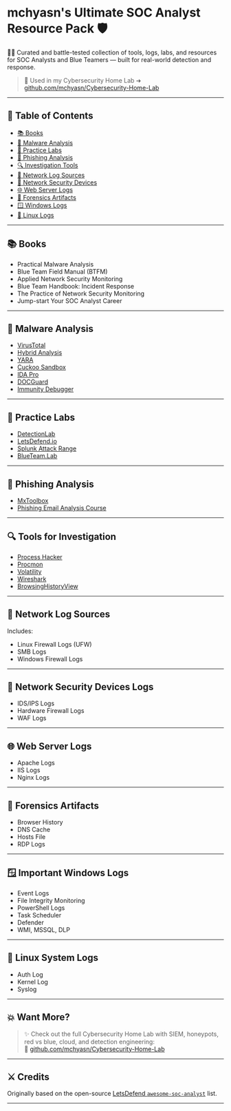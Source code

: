 # mchyasn's Ultimate SOC Analyst Resource Pack 🛡️

👨‍💻 Curated and battle-tested collection of tools, logs, labs, and resources for SOC Analysts and Blue Teamers — built for real-world detection and response.

> 📡 Used in my Cybersecurity Home Lab ➜ [github.com/mchyasn/Cybersecurity-Home-Lab](https://github.com/mchyasn/Cybersecurity-Home-Lab)

---

## 🧠 Table of Contents

- [📚 Books](#books)
- [🧬 Malware Analysis](#malware-analysis)
- [🧪 Practice Labs](#practice-labs)
- [🎣 Phishing Analysis](#phishing-analysis)
- [🔍 Investigation Tools](#tools-for-investigation)
- [📡 Network Log Sources](#network-log-sources)
- [🧱 Network Security Devices](#network-security-devices-logs)
- [🌐 Web Server Logs](#web-server-logs)
- [🔬 Forensics Artifacts](#forensics-artifacts)
- [🪟 Windows Logs](#important-windows-logs-for-investigation)
- [🐧 Linux Logs](#linux-system-logs)

---

## 📚 Books

- Practical Malware Analysis
- Blue Team Field Manual (BTFM)
- Applied Network Security Monitoring
- Blue Team Handbook: Incident Response
- The Practice of Network Security Monitoring
- Jump-start Your SOC Analyst Career

---

## 🧬 Malware Analysis

- [VirusTotal](https://virustotal.com)  
- [Hybrid Analysis](https://www.hybrid-analysis.com/)
- [YARA](https://virustotal.github.io/yara/)
- [Cuckoo Sandbox](https://cuckoosandbox.org/)
- [IDA Pro](https://hex-rays.com/ida-pro/)
- [DOCGuard](https://www.docguard.io/)
- [Immunity Debugger](https://www.immunityinc.com/products/debugger/)

---

## 🧪 Practice Labs

- [DetectionLab](https://detectionlab.network/)
- [LetsDefend.io](https://letsdefend.io/)
- [Splunk Attack Range](https://github.com/splunk/attack_range)
- [BlueTeam.Lab](https://github.com/op7ic/BlueTeam.Lab)

---

## 🎣 Phishing Analysis

- [MxToolbox](https://mxtoolbox.com/)
- [Phishing Email Analysis Course](https://app.letsdefend.io/training/lessons/phishing-email-analysis)

---

## 🔍 Tools for Investigation

- [Process Hacker](https://processhacker.sourceforge.io/)
- [Procmon](https://learn.microsoft.com/tr-tr/sysinternals/downloads/procmon)
- [Volatility](https://www.volatilityfoundation.org/)
- [Wireshark](https://www.wireshark.org/)
- [BrowsingHistoryView](https://www.nirsoft.net/utils/browsing_history_view.html)

---

## 📡 Network Log Sources

Includes:
- Linux Firewall Logs (UFW)
- SMB Logs
- Windows Firewall Logs

---

## 🧱 Network Security Devices Logs

- IDS/IPS Logs
- Hardware Firewall Logs
- WAF Logs

---

## 🌐 Web Server Logs

- Apache Logs
- IIS Logs
- Nginx Logs

---

## 🔬 Forensics Artifacts

- Browser History
- DNS Cache
- Hosts File
- RDP Logs

---

## 🪟 Important Windows Logs

- Event Logs
- File Integrity Monitoring
- PowerShell Logs
- Task Scheduler
- Defender
- WMI, MSSQL, DLP

---

## 🐧 Linux System Logs

- Auth Log
- Kernel Log
- Syslog

---

## 💥 Want More?

> ✨ Check out the full Cybersecurity Home Lab with SIEM, honeypots, red vs blue, cloud, and detection engineering:  
> 🔗 [github.com/mchyasn/Cybersecurity-Home-Lab](https://github.com/mchyasn/Cybersecurity-Home-Lab)

---

## ⚔️ Credits

Originally based on the open-source [LetsDefend `awesome-soc-analyst`](https://github.com/letsdefend/awesome-soc-analyst) list.

---

